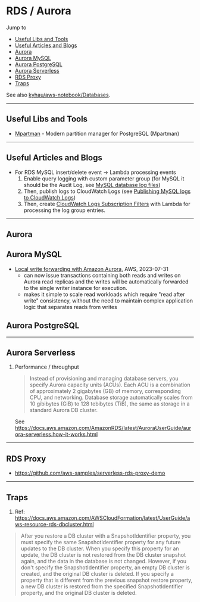 # RDS / Aurora

Jump to
- [Useful Libs and Tools](#useful-libs-and-tools)
- [Useful Articles and Blogs](#useful-articles-and-blogs)
- [Aurora](#aurora)
- [Aurora MySQL](#aurora-mysql)
- [Aurora PostgreSQL](#aurora-postgresql)
- [Aurora Serverless](#aurora-serverless)
- [RDS Proxy](#rds-proxy)
- [Traps](#traps)

See also [kyhau/aws-notebook/Databases](https://github.com/kyhau/aws-notebook/blob/main/Databases.md).

---
## Useful Libs and Tools

- [Mpartman](https://github.com/awslabs/mpartman) - Modern partition manager for PostgreSQL (Mpartman)


---
## Useful Articles and Blogs

- For RDS MySQL insert/delete event -> Lambda processing events
    1. Enable query logging with custom parameter group (for MySQL it should be the Audit Log, see [MySQL database log files](https://docs.aws.amazon.com/AmazonRDS/latest/UserGuide/USER_LogAccess.Concepts.MySQL.html#USER_LogAccess.MySQL.Auditlog))
    2. Then, publish logs to CloudWatch Logs (see [Publishing MySQL logs to CloudWatch Logs](https://docs.aws.amazon.com/AmazonRDS/latest/UserGuide/USER_LogAccess.Concepts.MySQL.html#USER_LogAccess.MySQL.Auditlog))
    3. Then, create [CloudWatch Logs Subscription Filters](https://docs.aws.amazon.com/AmazonCloudWatch/latest/logs/SubscriptionFilters.html) with Lambda for processing the log group entries.


---
## Aurora

## Aurora MySQL

- [Local write forwarding with Amazon Aurora](https://aws.amazon.com/blogs/database/local-write-forwarding-with-amazon-aurora/), AWS, 2023-07-31
    - can now issue transactions containing both reads and writes on Aurora read replicas and the writes will be automatically forwarded to the single writer instance for execution.
    - makes it simple to scale read workloads which require "read after write" consistency, without the need to maintain complex application logic that separates reads from writes

## Aurora PostgreSQL

---
## Aurora Serverless

1. Performance / throughput
    > Instead of provisioning and managing database servers, you specify Aurora capacity units (ACUs). Each ACU is a combination of approximately 2 gigabytes (GB) of memory, corresponding CPU, and networking. Database storage automatically scales from 10 gibibytes (GiB) to 128 tebibytes (TiB), the same as storage in a standard Aurora DB cluster.

    See https://docs.aws.amazon.com/AmazonRDS/latest/AuroraUserGuide/aurora-serverless.how-it-works.html


---
## RDS Proxy
- https://github.com/aws-samples/serverless-rds-proxy-demo


---
## Traps

1. Ref: https://docs.aws.amazon.com/AWSCloudFormation/latest/UserGuide/aws-resource-rds-dbcluster.html
> After you restore a DB cluster with a SnapshotIdentifier property, you must specify the same SnapshotIdentifier property for any future updates to the DB cluster. When you specify this property for an update, the DB cluster is not restored from the DB cluster snapshot again, and the data in the database is not changed. However, if you don't specify the SnapshotIdentifier property, an empty DB cluster is created, and the original DB cluster is deleted. If you specify a property that is different from the previous snapshot restore property, a new DB cluster is restored from the specified SnapshotIdentifier property, and the original DB cluster is deleted.
